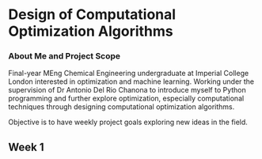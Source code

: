# Design of Computational Optimization Algorithms

### About Me and Project Scope

Final-year MEng Chemical Engineering undergraduate at Imperial College London interested in optimization and machine learning. Working under the supervision of Dr Antonio Del Rio Chanona to introduce myself to Python programming and further explore optimization, especially computational techniques through designing computational optimization algorithms.  

Objective is to have weekly project goals exploring new ideas in the field. 

## Week 1 



